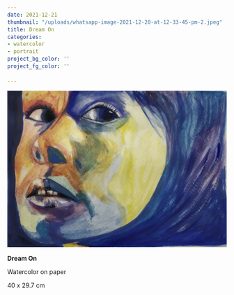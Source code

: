 ```yaml
---
date: 2021-12-21
thumbnail: "/uploads/whatsapp-image-2021-12-20-at-12-33-45-pm-2.jpeg"
title: Dream On
categories:
- watercolor
- portrait
project_bg_color: ''
project_fg_color: ''

---
```

![](/uploads/whatsapp-image-2021-12-20-at-12-33-45-pm-2.jpeg)

**Dream On**

Watercolor on paper

40 x 29.7 cm